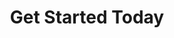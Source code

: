 ---
layout: form
title: Get Started Today
description: "Get started today."
meta_image: "/img/meta/content-multiplier.jpg"
permalink: "/get-started"
page_class:
- class: form-page
headline: Let's Get Started
text: Receive an evaluation of your website at no charge. We'll provide you insight on how you compare in your market and what areas you need to address to stand out online.
form:
  template: forms/get-started.html
  handler: https://marketing.doctorlogic.com/l/772793/2019-07-01/73z
img_src: "/img/form-pages/imac-vip.png"
---